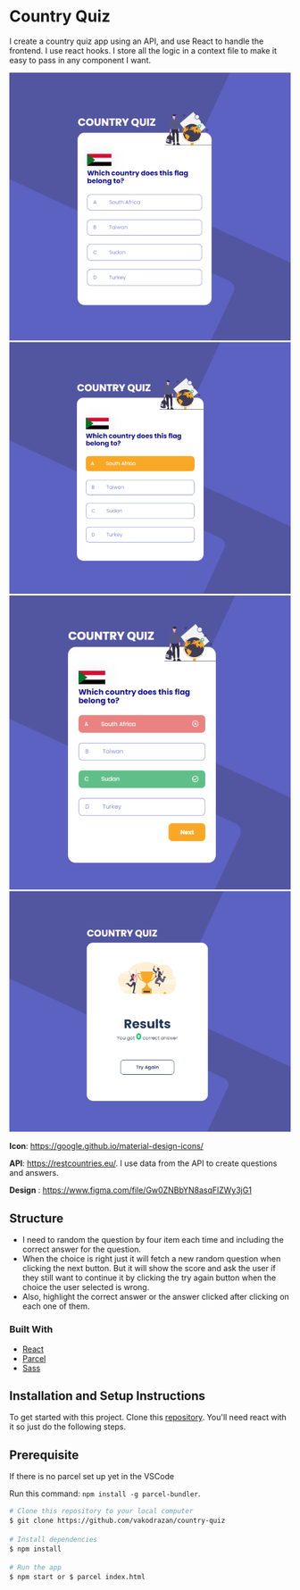 # Country Quiz

I create a country quiz app using an API, and use React to handle the frontend. I use react hooks. I store all the logic in a context file to make it easy to pass in any component I want.

![image](./assets/country-quiz-1.png)
![image](./assets/country-quiz-mouseover.png)
![image](./assets/country-quiz-wrong-choice.png)
![image](./assets/country-quiz-recommendation.png)


**Icon**: https://google.github.io/material-design-icons/

**API**: https://restcountries.eu/. I use data from the API to create questions and answers.

**Design** : https://www.figma.com/file/Gw0ZNBbYN8asqFlZWy3jG1

 ## Structure

 - I need to random the question by four item each time and including the correct answer for the question. 
 - When the choice is right just it will fetch a new random question when clicking the next button. But it will show the score and ask the user if they still want to continue it by clicking the try again button when the choice the user selected is wrong.
 - Also, highlight the correct answer or the answer clicked after clicking on each one of them.

### Built With

<!-- This section should list any major frameworks that you built your project using. Here are a few examples.-->
-   [React](https://reactjs.org/)
-   [Parcel](https://parceljs.org/)
-   [Sass](https://sass-lang.com/)

 ## Installation and Setup Instructions

 To get started with this project. Clone this [repository](https://github.com/vakodrazan/country-quiz). You'll need react with it so just do the following steps.

## Prerequisite

If there is no parcel set up yet in the VSCode 

Run this command: `npm install -g parcel-bundler`.

```bash
# Clone this repository to your local computer
$ git clone https://github.com/vakodrazan/country-quiz

# Install dependencies
$ npm install

# Run the app
$ npm start or $ parcel index.html
```
